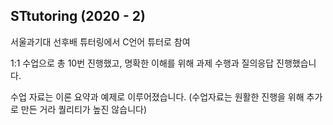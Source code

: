 ## STtutoring (2020 - 2)
서울과기대 선후배 튜터링에서 C언어 튜터로 참여


1:1 수업으로 총 10번 진행했고, 명확한 이해를 위해 과제 수행과 질의응답 진행했습니다.


수업 자료는 이론 요약과 예제로 이루어졌습니다.
(수업자료는 원활한 진행을 위해 추가로 만든 거라 퀄리티가 높진 않습니다) 
